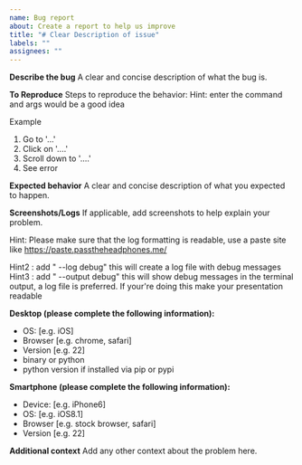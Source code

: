 ```yaml
---
name: Bug report
about: Create a report to help us improve
title: "# Clear Description of issue"
labels: ""
assignees: ""
---
```


**Describe the bug**
A clear and concise description of what the bug is.

**To Reproduce**
Steps to reproduce the behavior:
Hint: enter the command and args would be a good idea

Example

1. Go to '...'
2. Click on '....'
3. Scroll down to '....'
4. See error

**Expected behavior**
A clear and concise description of what you expected to happen.

**Screenshots/Logs**
If applicable, add screenshots to help explain your problem.

Hint: Please make sure that the log formatting is readable, use a paste site
like https://paste.passtheheadphones.me/

Hint2 : add " --log debug" this will create a log file with debug messages
Hint3 : add " --output debug" this will show debug messages in the terminal output, a log file is preferred. If your're doing this make your presentation readable

**Desktop (please complete the following information):**

- OS: [e.g. iOS]
- Browser [e.g. chrome, safari]
- Version [e.g. 22]
- binary or python
- python version if installed via pip or pypi

**Smartphone (please complete the following information):**

- Device: [e.g. iPhone6]
- OS: [e.g. iOS8.1]
- Browser [e.g. stock browser, safari]
- Version [e.g. 22]

**Additional context**
Add any other context about the problem here.
